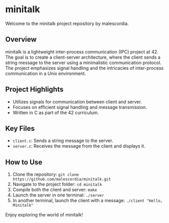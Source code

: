 # minitalk

Welcome to the minitalk project repository by malescordia.

## Overview
minitalk is a lightweight inter-process communication (IPC) project at 42. The goal is to create a client-server architecture, where the client sends a string message to the server using a minimalistic communication protocol. The project emphasizes signal handling and the intricacies of inter-process communication in a Unix environment.

## Project Highlights
- Utilizes signals for communication between client and server.
- Focuses on efficient signal handling and message transmission.
- Written in C as part of the 42 curriculum.

## Key Files
- `client.c`: Sends a string message to the server.
- `server.c`: Receives the message from the client and displays it.

## How to Use
1. Clone the repository: `git clone https://github.com/malescordia/minitalk.git`
2. Navigate to the project folder: `cd minitalk`
3. Compile both the client and server: `make`
4. Launch the server in one terminal: `./server`
5. In another terminal, launch the client with a message: `./client "Hello, Minitalk"`

Enjoy exploring the world of minitalk!
